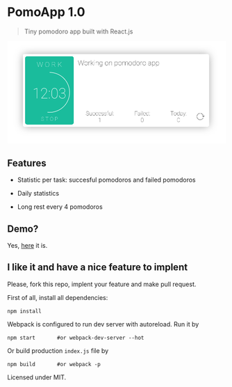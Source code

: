 # PomoApp 1.0

> Tiny pomodoro app built with React.js

![Screenshot](https://raw.githubusercontent.com/OlegWock/pomoapp/master/screen.png)

## Features

* Statistic per task: succesful pomodoros and failed pomodoros

* Daily statistics 

* Long rest every 4 pomodoros 

## Demo?

Yes, [here](http://olegwock.github.io/pomodoroapp/) it is.

## I like it and have a nice feature to implent

Please, fork this repo, implent your feature and make pull request. 

First of all, install all dependencies:

```
npm install
```

Webpack is configured to run dev server with autoreload. Run it by 

```
npm start       #or webpack-dev-server --hot
```

Or build production `index.js` file by 

```
npm build       #or webpack -p
```

Licensed under MIT.
